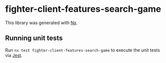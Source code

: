 # fighter-client-features-search-game

This library was generated with [Nx](https://nx.dev).

## Running unit tests

Run `nx test fighter-client-features-search-game` to execute the unit tests via [Jest](https://jestjs.io).
